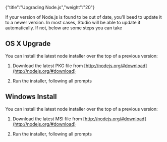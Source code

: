 {"title":"Upgrading Node.js","weight":"20"} 

If your version of Node.js is found to be out of date, you'll beed to update it to a newer version. In most cases, Studio will be able to update it automatically. If not, below are some steps you can take

## OS X Upgrade

You can install the latest node installer over the top of a previous version:

1.  Download the latest PKG file from [http://nodejs.org/#download](http://nodejs.org/#download)
    
2.  Run the installer, following all prompts
    

## Windows Install

You can install the latest node installer over the top of a previous version:

1.  Download the latest MSI file from [http://nodejs.org/#download](http://nodejs.org/#download)
    
2.  Run the installer, following all prompts
